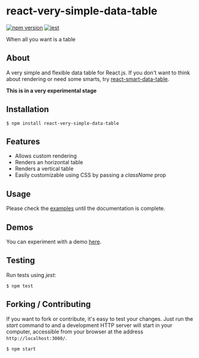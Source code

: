 # react-very-simple-data-table
[![npm version](https://badge.fury.io/js/react-very-simple-data-table.svg)][1]
[![jest](https://jestjs.io/img/jest-badge.svg)](https://github.com/facebook/jest)

When all you want is a table

## About

A very simple and flexible data table for React.js. If you don't want to think
about rendering or need some smarts, try [react-smart-data-table][2].

**This is in a very experimental stage**

## Installation

```
$ npm install react-very-simple-data-table
```

## Features

- Allows custom rendering
- Renders an horizontal table
- Renders a vertical table
- Easily customizable using CSS by passing a _className_ prop

## Usage

Please check the [examples][3] until the documentation is complete.

## Demos

You can experiment with a demo [here][4].

## Testing

Run tests using _jest_:

```
$ npm test
```

## Forking / Contributing

If you want to fork or contribute, it's easy to test your changes. Just run the
_start_ command to and a development HTTP server will start in your computer,
accessible from your browser at the address `http://localhost:3000/`.

```
$ npm start
```

[1]: https://badge.fury.io/js/react-very-simple-data-table
[2]: https://github.com/joaocarmo/react-smart-data-table
[3]: https://github.com/joaocarmo/react-very-simple-data-table/tree/master/examples
[4]: https://joaocarmo.github.io/react-very-simple-data-table/examples/full-featured

